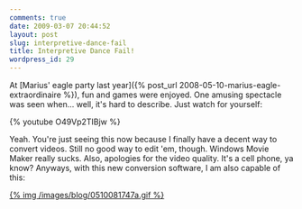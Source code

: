 ```yaml
---
comments: true
date: 2009-03-07 20:44:52
layout: post
slug: interpretive-dance-fail
title: Interpretive Dance Fail!
wordpress_id: 29
---
```


At [Marius' eagle party last year]({% post_url 2008-05-10-marius-eagle-extraordinaire %}), fun and games were enjoyed. One amusing spectacle was seen when... well, it's hard to describe. Just watch for yourself:

{% youtube O49Vp2TIBjw %}

Yeah. You're just seeing this now because I finally have a decent way to convert videos. Still no good way to edit 'em, though. Windows Movie Maker really sucks. Also, apologies for the video quality. It's a cell phone, ya know? Anyways, with this new conversion software, I am also capable of this:

[{% img /images/blog/0510081747a.gif %}](/images/blog/0510081747a.gif)
